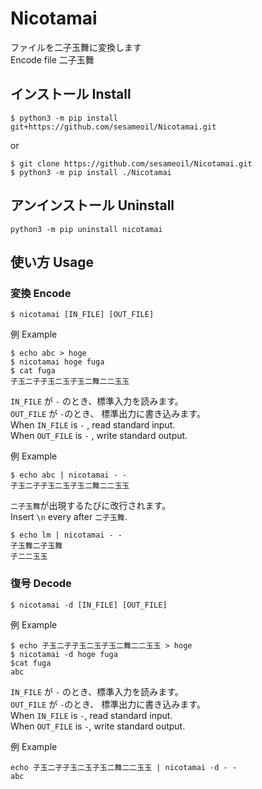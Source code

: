 # Nicotamai

ファイルを二子玉舞に変換します  
Encode file 二子玉舞


## インストール Install

```
$ python3 -m pip install git+https://github.com/sesameoil/Nicotamai.git
```

or

```
$ git clone https://github.com/sesameoil/Nicotamai.git
$ python3 -m pip install ./Nicotamai
```

## アンインストール Uninstall

```
python3 -m pip uninstall nicotamai
```

## 使い方 Usage

### 変換 Encode

```
$ nicotamai [IN_FILE] [OUT_FILE]
```

例  Example

```
$ echo abc > hoge
$ nicotamai hoge fuga
$ cat fuga
子玉二子子玉二玉子玉二舞二二玉玉
```
`IN_FILE` が  `-` のとき、標準入力を読みます。  
`OUT_FILE` が  `-`のとき、 標準出力に書き込みます。  
When `IN_FILE`  is  `-` , read standard input.  
When `OUT_FILE` is  `-` , write standard output.  
  
例 Example

```
$ echo abc | nicotamai - -
子玉二子子玉二玉子玉二舞二二玉玉
```

`二子玉舞`が出現するたびに改行されます。  
Insert `\n` every after `二子玉舞`.

```
$ echo lm | nicotamai - -
子玉舞二子玉舞
子二二玉玉
```

### 復号 Decode

```
$ nicotamai -d [IN_FILE] [OUT_FILE]
```

例 Example

```
$ echo 子玉二子子玉二玉子玉二舞二二玉玉 > hoge
$ nicotamai -d hoge fuga
$cat fuga
abc
```

`IN_FILE` が  `-` のとき、標準入力を読みます。  
`OUT_FILE` が  `-`のとき、 標準出力に書き込みます。  
When `IN_FILE` is `-`, read standard input.  
When `OUT_FILE` is `-`, write standard output.   

例 Example

```
echo 子玉二子子玉二玉子玉二舞二二玉玉 | nicotamai -d - -
abc
```
